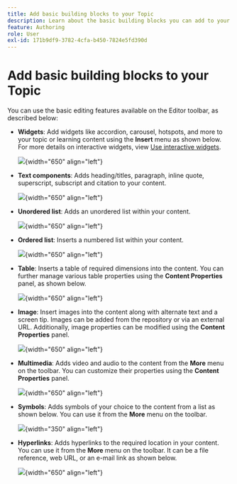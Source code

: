 ```yaml
---
title: Add basic building blocks to your Topic
description: Learn about the basic building blocks you can add to your Topic in the Learning and Training content
feature: Authoring
role: User
exl-id: 171b9df9-3782-4cfa-b450-7824e5fd390d
---
```

# Add basic building blocks to your Topic 

You can use the basic editing features available on the Editor toolbar, as described below:

- **Widgets**: Add widgets like accordion, carousel, hotspots, and more to your topic or learning content using the **Insert** menu as shown below. For more details on interactive widgets, view [Use interactive widgets](./lc-widgets.md). 

     ![](assets/widgets-learning-content.png){width="650" align="left"}

- **Text components**: Adds heading/titles, paragraph, inline quote, superscript, subscript and citation to your content. 

    ![](assets/text-learning-content.png){width="650" align="left"}

- **Unordered list**: Adds an unordered list within your content.

    ![](assets/unordered-list.png){width="650" align="left"}

- **Ordered list**: Inserts a numbered list within your content.

    ![](assets/ordered-list.png){width="650" align="left"}

- **Table**: Inserts a table of required dimensions into the content. You can further manage various table properties using the **Content Properties** panel, as shown below.

    ![](assets/table-learning-content.png){width="650" align="left"}

- **Image**: Insert images into the content along with alternate text and a screen tip. Images can be added from the repository or via an external URL. Additionally, image properties can be modified using the **Content Properties** panel.

    ![](assets/image-learning-content.png){width="650" align="left"}

- **Multimedia**: Adds video and audio to the content from the **More** menu on the toolbar. You can customize their properties using the **Content Properties** panel.

    ![](assets/video-learning-content.png){width="650" align="left"}

- **Symbols**: Adds symbols of your choice to the content from a list as shown below. You can use it from the **More** menu on the toolbar.

    ![](assets/symbol-learning-content.png){width="350" align="left"}


- **Hyperlinks**: Adds hyperlinks to the required location in your content. You can use it from the **More** menu on the toolbar. It can be a file reference, web URL, or an e-mail link as shown below. 

    ![](assets/hyperlink-learning-content.png){width="650" align="left"}
